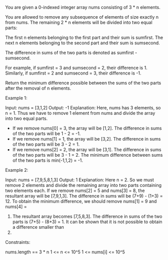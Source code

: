 You are given a 0-indexed integer array nums consisting of 3 * n elements.

You are allowed to remove any subsequence of elements of size exactly n from
nums. The remaining 2 * n elements will be divided into two equal
parts:


The first n elements belonging to the first part and their sum is
sumfirst.
The next n elements belonging to the second part and their sum is
sumsecond.


The difference in sums of the two parts is denoted as sumfirst -
sumsecond.


For example, if sumfirst = 3 and sumsecond = 2, their difference is 1.
Similarly, if sumfirst = 2 and sumsecond = 3, their difference is -1.


Return the minimum difference possible between the sums of the two parts
after the removal of n elements.


Example 1:


Input: nums = [3,1,2]
Output: -1
Explanation: Here, nums has 3 elements, so n = 1. 
Thus we have to remove 1 element from nums and divide the array into two
equal parts.
- If we remove nums[0] = 3, the array will be [1,2]. The difference in sums
of the two parts will be 1 - 2 = -1.
- If we remove nums[1] = 1, the array will be [3,2]. The difference in sums
of the two parts will be 3 - 2 = 1.
- If we remove nums[2] = 2, the array will be [3,1]. The difference in sums
of the two parts will be 3 - 1 = 2.
The minimum difference between sums of the two parts is min(-1,1,2) = -1. 


Example 2:


Input: nums = [7,9,5,8,1,3]
Output: 1
Explanation: Here n = 2. So we must remove 2 elements and divide the
remaining array into two parts containing two elements each.
If we remove nums[2] = 5 and nums[3] = 8, the resultant array will be
[7,9,1,3]. The difference in sums will be (7+9) - (1+3) = 12.
To obtain the minimum difference, we should remove nums[1] = 9 and nums[4] =
1. The resultant array becomes [7,5,8,3]. The difference in sums of the two
parts is (7+5) - (8+3) = 1.
It can be shown that it is not possible to obtain a difference smaller than
1.



Constraints:


nums.length == 3 * n
1 <= n <= 10^5
1 <= nums[i] <= 10^5





